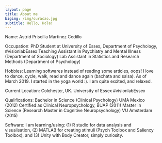 ```yaml
---
layout: page
title: About me
bigimg: /img/curacao.jpg
subtitle: Hello, Hola!
---
```


Name: Astrid Priscilla Martinez Cedillo

Occupation:
PhD Student at University of Essex, Department of Psychology, #visionlabEssex
Teaching Assistant in Psychiatry and Mental Illness (Department of Sociology)
Lab Assistant in Statistics and Research Methods (Department of Psychology) 


Hobbies:
Learning softwares instead of reading some articles, oops! 
I love to dance, cycle, walk, read and dance again (bachata and salsa). 
As of March 2019. I started in the yoga world :). I am quite excited, and relaxed.


Current Location:
Colchester, UK. University of Essex #visionlabEssex


Qualifications:
Bachelor in Science (Clinical Psychology) UMA Mexico (2012) 
Certified as Clinical Neuropsychology, BUAP (2011)
Master in Science (Research Master in Cognitive Neuropsychology) VU Amsterdam (2015) 


Software:
I am learning/using: 
(1) R studio for data analysis and visualisation, 
(2) MATLAB for creating stimuli (Psych Toolbox and Saliency Toolbox), and 
(3) Unity with Body Creator, simply curiosity.
